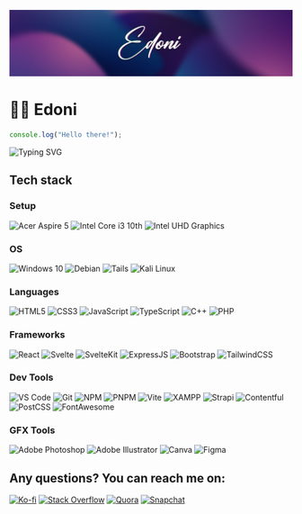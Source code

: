 ![Banner](https://raw.githubusercontent.com/edzaa/edzaa/f02c2ea0c6b73a1b0cf3aa55f6bc811227deb1b1/banner.png)

# 🙆‍♂️ Edoni
```javascript
console.log("Hello there!");
```

![Typing SVG](https://readme-typing-svg.demolab.com?font=Fira+Code&size=15&pause=1000&width=435&lines=I'm+a+full+stack+JS+developer.;I'm+an+experienced+graphic+designer.;I+%E2%9D%A4%EF%B8%8F+testing+my+ideas+in+my+free+time.)

## Tech stack
### Setup
![Acer Aspire 5](https://img.shields.io/badge/acer%20Aspire%205-83B81A?style=for-the-badge&logo=acer&logoColor=white) ![Intel Core i3 10th](https://img.shields.io/badge/Intel%20Core_i3_10th-0071C5?style=for-the-badge&logo=intel&logoColor=white) ![Intel UHD Graphics](https://img.shields.io/badge/Intel%20UHD_Graphics-0071C5?style=for-the-badge&logo=intel&logoColor=white)
### OS
![Windows 10](https://img.shields.io/badge/Windows-0078D6?style=for-the-badge&logo=windows&logoColor=white) ![Debian](https://img.shields.io/badge/Debian-A81D33?style=for-the-badge&logo=debian&logoColor=white) ![Tails](https://img.shields.io/badge/Tails-56347C?style=for-the-badge&logo=tails&logoColor=white) ![Kali Linux](https://img.shields.io/badge/Kali_Linux-557C94?style=for-the-badge&logo=kali+linux&logoColor=white)

### Languages
![HTML5](https://img.shields.io/badge/HTML5-E34F26?style=for-the-badge&logo=html5&logoColor=white) ![CSS3](https://img.shields.io/badge/CSS3-1572B6?style=for-the-badge&logo=css3&logoColor=white) ![JavaScript](https://img.shields.io/badge/JavaScript-323330?style=for-the-badge&logo=javascript&logoColor=F7DF1E) ![TypeScript](https://img.shields.io/badge/TypeScript-007ACC?style=for-the-badge&logo=typescript&logoColor=white) ![C++](https://img.shields.io/badge/C%2B%2B-00599C?style=for-the-badge&logo=c%2B%2B&logoColor=white) ![PHP](https://img.shields.io/badge/PHP-777BB4?style=for-the-badge&logo=php&logoColor=white)

### Frameworks
![React](https://img.shields.io/badge/React-20232A?style=for-the-badge&logo=react&logoColor=61DAFB) ![Svelte](https://img.shields.io/badge/Svelte-4A4A55?style=for-the-badge&logo=svelte&logoColor=FF3E00) ![SvelteKit](https://img.shields.io/badge/SvelteKit-FF3E00?style=for-the-badge&logo=Svelte&logoColor=white) ![ExpressJS](https://img.shields.io/badge/Express.js-000000?style=for-the-badge&logo=express&logoColor=white) ![Bootstrap](https://img.shields.io/badge/Bootstrap-563D7C?style=for-the-badge&logo=bootstrap&logoColor=white) ![TailwindCSS](https://img.shields.io/badge/Tailwind_CSS-38B2AC?style=for-the-badge&logo=tailwind-css&logoColor=white)

### Dev Tools
![VS Code](https://img.shields.io/badge/VSCode-0078D4?style=for-the-badge&logo=visual%20studio%20code&logoColor=white) ![Git](https://img.shields.io/badge/GIT-E44C30?style=for-the-badge&logo=git&logoColor=white) ![NPM](https://img.shields.io/badge/npm-CB3837?style=for-the-badge&logo=npm&logoColor=white) ![PNPM](https://img.shields.io/badge/pnpm-222222?style=for-the-badge&logo=pnpm&logoColor=F69220) ![Vite](https://img.shields.io/badge/Vite-B73BFE?style=for-the-badge&logo=vite&logoColor=FFD62E) ![XAMPP](https://img.shields.io/badge/Xampp-F37623?style=for-the-badge&logo=xampp&logoColor=white) ![Strapi](https://img.shields.io/badge/strapi-2F2E8B?style=for-the-badge&logo=strapi&logoColor=white) ![Contentful](https://img.shields.io/badge/contentful-2478CC?style=for-the-badge&logo=contentful&logoColor=white) ![PostCSS](https://img.shields.io/badge/postcss-DD3A0A?style=for-the-badge&logo=postcss&logoColor=white) ![FontAwesome](https://img.shields.io/badge/Font_Awesome-339AF0?style=for-the-badge&logo=fontawesome&logoColor=white)

### GFX Tools
![Adobe Photoshop](https://img.shields.io/badge/Adobe%20Photoshop-31A8FF?style=for-the-badge&logo=Adobe%20Photoshop&logoColor=black) ![Adobe Illustrator](https://img.shields.io/badge/Adobe%20Illustrator-FF9A00?style=for-the-badge&logo=adobe%20illustrator&logoColor=white) ![Canva](https://img.shields.io/badge/Canva-%2300C4CC.svg?&style=for-the-badge&logo=Canva&logoColor=white) ![Figma](https://img.shields.io/badge/Figma-F24E1E?style=for-the-badge&logo=figma&logoColor=white)

## Any questions? You can reach me on:
[![Ko-fi](https://img.shields.io/badge/Ko--Fi-F16061?style=for-the-badge&logo=ko-fi&logoColor=white)](https://ko-fi.com/edoni) [![Stack Overflow](https://img.shields.io/badge/Stack_Overflow-FE7A16?style=for-the-badge&logo=stack-overflow&logoColor=white)](https://stackoverflow.com/users/17988638/edoni) [![Quora](https://img.shields.io/badge/Quora-%23B92B27.svg?&style=for-the-badge&logo=Quora&logoColor=white)](https://www.quora.com/profile/E-Dendi%C4%87) [![Snapchat](https://img.shields.io/badge/Snapchat-FFFC00?style=for-the-badge&logo=snapchat&logoColor=white)](https://www.snapchat.com/add/deletedacc00227?share_id=q9vrPhMY2sc)
